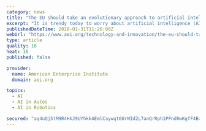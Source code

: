 ```yaml
---
category: news
title: "The EU should take an evolutionary approach to artificial intelligence regulation"
excerpt: "It is trendy today to worry about artificial intelligence (AI). Elon Musk — perhaps the highest-profile ... expressing concerns about medical robots and self-driving cars. But she and her colleagues appear equally interested in getting more money out of US tech companies. She has charged the EC staff with developing a white paper outlining ..."
publishedDateTime: 2020-01-31T11:26:00Z
webUrl: "https://www.aei.org/technology-and-innovation/the-eu-should-take-an-evolutionary-approach-to-artificial-intelligence-regulation/"
type: article
quality: 16
heat: 16
published: false

provider:
  name: American Enterprise Institute
  domain: aei.org

topics:
  - AI
  - AI in Autos
  - AI in Robotics

secured: "aq4uQjStM9R4HkJ9UYhkkAEmlCaywqt60rWId2L7anQrRph1PPnd0wKgfF4Bxd8Do1n82HXXY1GjXcZv6cAb9iKNSnJywIgdAIGBqteS+6LmFhVOFh6GVkRmr/4AJZ4T0kYMxQf7Dq42pgB8ZUCSwODWQrGtnzWMkhWfi+BX6nyWUsT1CP59viqturJQ969QtZ/z4hUYW2NHmjcELrKgs4J61/q+mavi+YsqS2k5iKh2xhdzIWR5Rp4z7DW/1HyXqrd5rSlNuWBT55rvT30xdUuy9Q1IZBlzOai9D4chL4b2TJ55DCQ/JaL+Ji2jKy5x;D5WFb1167ReqhALyYqVs0g=="
---
```


